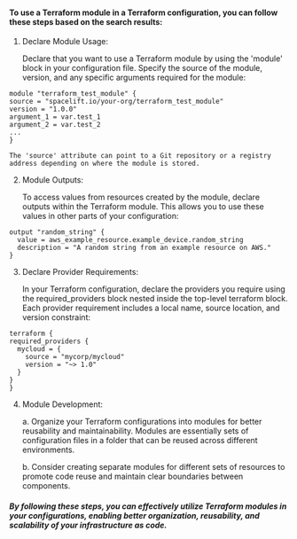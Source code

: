 #### To use a Terraform module in a Terraform configuration, you can follow these steps based on the search results:

1. Declare Module Usage:

    Declare that you want to use a Terraform module by using the 'module' block in your configuration file. Specify the source of the module, version, and any specific arguments required for the module:
  ```
  module "terraform_test_module" {
  source = "spacelift.io/your-org/terraform_test_module"
  version = "1.0.0"
  argument_1 = var.test_1
  argument_2 = var.test_2
  ...
}
```

    The 'source' attribute can point to a Git repository or a registry address depending on where the module is stored.
 
 
2. Module Outputs:


    To access values from resources created by the module, declare outputs within the Terraform module. This allows you to use these values in other parts of your configuration:
```
output "random_string" {
  value = aws_example_resource.example_device.random_string
  description = "A random string from an example resource on AWS."
}
```

3. Declare Provider Requirements:

     In your Terraform configuration, declare the providers you require using the required_providers block nested inside the top-level terraform block. Each provider requirement includes a local name, source location, and version constraint:
  
  ```
  terraform {
  required_providers {
    mycloud = {
      source = "mycorp/mycloud"
      version = "~> 1.0"
    }
  }
}
```


4. Module Development:

     a. Organize your Terraform configurations into modules for better reusability and maintainability. Modules are essentially sets of configuration files in a folder that can be reused across different environments.
  
     b. Consider creating separate modules for different sets of resources to promote code reuse and maintain clear boundaries between components.
  
##### By following these steps, you can effectively utilize Terraform modules in your configurations, enabling better organization, reusability, and scalability of your infrastructure as code.  
 




 



































 
